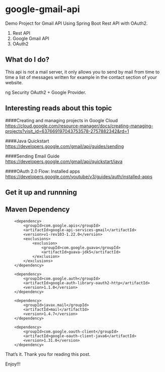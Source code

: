# google-gmail-api

Demo Project for Gmail API  Using Spring Boot Rest API with OAuth2.

1) Rest API
2) Google Gmail API
3) OAuth2

<h2>What do I do?</h2>
This api is not a mail server, it only allows you to send by mail from time to time a list of messages written for example in the contact section of your website.


ng Security OAuth2 + Google Provider.

<h2>Interesting reads about this topic</h2>

####Creating and managing projects in Google Cloud
https://cloud.google.com/resource-manager/docs/creating-managing-projects?visit_id=637669197043753578-2757882342&rd=1

####Java Quickstart 
https://developers.google.com/gmail/api/guides/sending

####Sending Email Guide  
https://developers.google.com/gmail/api/quickstart/java

####OAuth 2.0 Flow: Installed apps 
https://developers.google.com/youtube/v3/guides/auth/installed-apps




<h2>Get it up and runnning</h2>

<h2>Maven Dependency</h2>


<!--		 https://mvnrepository.com/artifact/com.google.apis/google-api-services-gmail-->
		<dependency>
			<groupId>com.google.apis</groupId>
			<artifactId>google-api-services-gmail</artifactId>
			<version>v1-rev103-1.22.0</version>
			<exclusions>
				<exclusion>
					<groupId>com.google.guava</groupId>
					<artifactId>guava-jdk5</artifactId>
				</exclusion>
			</exclusions>
		</dependency>

<!-- https://mvnrepository.com/artifact/com.google.auth/google-auth-library-oauth2-http -->
		<dependency>
			<groupId>com.google.auth</groupId>
			<artifactId>google-auth-library-oauth2-http</artifactId>
			<version>1.1.0</version>
		</dependency>
		
		
<!-- https://mvnrepository.com/artifact/javax.mail/mail -->
		<dependency>
			<groupId>javax.mail</groupId>
			<artifactId>mail</artifactId>
			<version>1.4.7</version>
		</dependency>

<!-- https://mvnrepository.com/artifact/com.google.oauth-client/google-oauth-client -->
		<dependency>
			<groupId>com.google.oauth-client</groupId>
			<artifactId>google-oauth-client-java6</artifactId>
			<version>1.31.0</version>
		</dependency>		
		



That’s it. Thank you for reading this post.

Enjoy!!!

